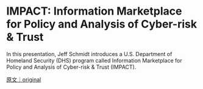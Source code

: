 
# IMPACT: Information Marketplace for Policy and Analysis of Cyber-risk &amp; Trust

In this presentation, Jeff Schmidt introduces a U.S. Department of Homeland Security (DHS) program called Information Marketplace for Policy and Analysis of Cyber-risk &amp; Trust (IMPACT).

[原文｜original](https://insights.sei.cmu.edu/library/impact-information-marketplace-for-policy-and-analysis-of-cyber-risk-trust/)
        